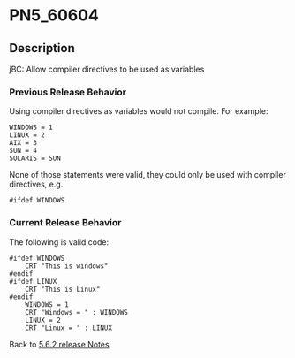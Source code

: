 # PN5_60604

<PageHeader />

## Description

jBC: Allow compiler directives to be used as variables

### Previous Release Behavior

Using compiler directives as variables would not compile. For example:

```
WINDOWS = 1
LINUX = 2
AIX = 3
SUN = 4
SOLARIS = SUN
```

None of those statements were valid, they could only be used with compiler directives, e.g.

```
#ifdef WINDOWS
```

### Current Release Behavior

The following is valid code:

```
#ifdef WINDOWS
    CRT "This is windows"
#endif
#ifdef LINUX
    CRT "This is Linux"
#endif
    WINDOWS = 1
    CRT "Windows = " : WINDOWS
    LINUX = 2
    CRT "Linux = " : LINUX
```

Back to [5.6.2 release Notes](./../README.md)

  
<PageFooter />
